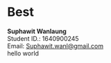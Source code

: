# Best <br />
**Suphawit Wanlaung** <br />
Student ID.: 1640900245 <br />
Email: Suphawit.wanl@gmail.com <br />
hello world
